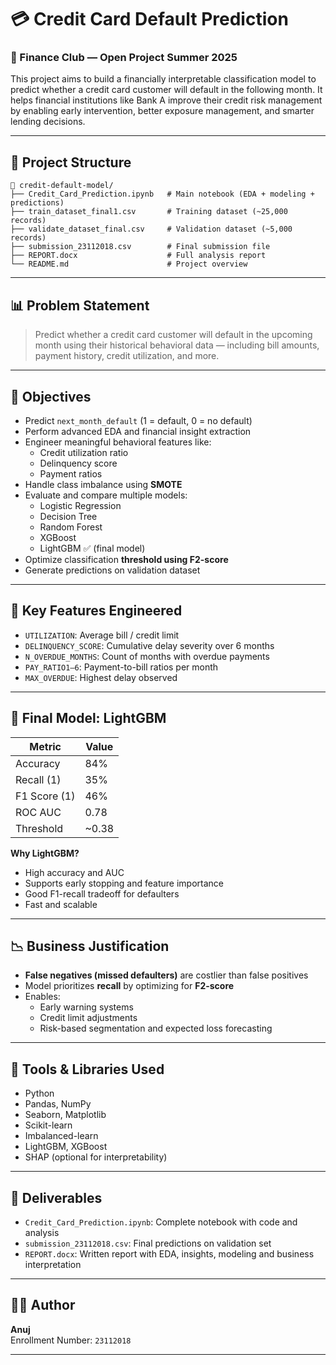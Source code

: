 # 💳 Credit Card Default Prediction

### 🏦 Finance Club — Open Project Summer 2025

This project aims to build a financially interpretable classification model to predict whether a credit card customer will default in the following month. It helps financial institutions like Bank A improve their credit risk management by enabling early intervention, better exposure management, and smarter lending decisions.

---

## 📁 Project Structure

```plaintext
📂 credit-default-model/
├── Credit_Card_Prediction.ipynb   # Main notebook (EDA + modeling + predictions)
├── train_dataset_final1.csv       # Training dataset (~25,000 records)
├── validate_dataset_final.csv     # Validation dataset (~5,000 records)
├── submission_23112018.csv        # Final submission file
├── REPORT.docx                    # Full analysis report
└── README.md                      # Project overview
```

---

## 📊 Problem Statement

> Predict whether a credit card customer will default in the upcoming month using their historical behavioral data — including bill amounts, payment history, credit utilization, and more.

---

## 🎯 Objectives

- Predict `next_month_default` (1 = default, 0 = no default)
- Perform advanced EDA and financial insight extraction
- Engineer meaningful behavioral features like:
  - Credit utilization ratio
  - Delinquency score
  - Payment ratios
- Handle class imbalance using **SMOTE**
- Evaluate and compare multiple models:
  - Logistic Regression
  - Decision Tree
  - Random Forest
  - XGBoost
  - LightGBM ✅ (final model)
- Optimize classification **threshold using F2-score**
- Generate predictions on validation dataset

---

## 📌 Key Features Engineered

- `UTILIZATION`: Average bill / credit limit
- `DELINQUENCY_SCORE`: Cumulative delay severity over 6 months
- `N_OVERDUE_MONTHS`: Count of months with overdue payments
- `PAY_RATIO1–6`: Payment-to-bill ratios per month
- `MAX_OVERDUE`: Highest delay observed

---

## 🧠 Final Model: LightGBM

| Metric       | Value   |
|--------------|---------|
| Accuracy     | 84%     |
| Recall (1)   | 35%     |
| F1 Score (1) | 46%     |
| ROC AUC      | 0.78    |
| Threshold    | ~0.38   |

**Why LightGBM?**
- High accuracy and AUC
- Supports early stopping and feature importance
- Good F1-recall tradeoff for defaulters
- Fast and scalable

---

## 📉 Business Justification

- **False negatives (missed defaulters)** are costlier than false positives
- Model prioritizes **recall** by optimizing for **F2-score**
- Enables:
  - Early warning systems
  - Credit limit adjustments
  - Risk-based segmentation and expected loss forecasting

---

## 🔎 Tools & Libraries Used

- Python
- Pandas, NumPy
- Seaborn, Matplotlib
- Scikit-learn
- Imbalanced-learn
- LightGBM, XGBoost
- SHAP (optional for interpretability)

---

## 📁 Deliverables

- `Credit_Card_Prediction.ipynb`: Complete notebook with code and analysis
- `submission_23112018.csv`: Final predictions on validation set
- `REPORT.docx`: Written report with EDA, insights, modeling and business interpretation

---

## 👨‍💻 Author

**Anuj**  
Enrollment Number: `23112018`

---

